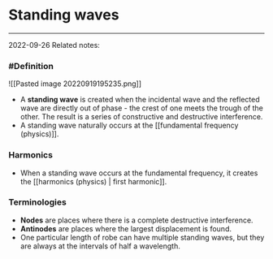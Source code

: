 # Standing waves
---
2022-09-26
Related notes:
### #Definition 
![[Pasted image 20220919195235.png]]
- A **standing wave** is created when the incidental wave and the reflected wave are directly out of phase - the crest of one meets the trough of the other. The result is a series of constructive and destructive interference.
- A standing wave naturally occurs at the [[fundamental frequency (physics)]].
### Harmonics
- When a standing wave occurs at the fundamental frequency, it creates the [[harmonics (physics) | first harmonic]]. 

### Terminologies
- **Nodes** are places where there is a complete destructive interference.
- **Antinodes** are places where the largest displacement is found.
- One particular length of robe can have multiple standing waves, but they are always at the intervals of half a wavelength.